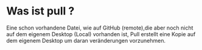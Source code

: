 # Was ist pull ?

Eine schon vorhandene Datei, wie auf GitHub (remote),die aber noch nicht auf dem eigenem Desktop (Local) vorhanden ist, Pull erstellt eine Kopie auf dem eigenem Desktop um daran veränderungen vorzunehmen.